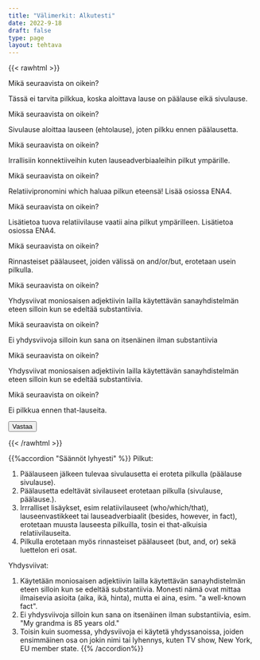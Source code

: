 ```yaml
---
title: "Välimerkit: Alkutesti"
date: 2022-9-18
draft: false
type: page
layout: tehtava
---
```


{{< rawhtml >}}
<link rel="stylesheet" type="text/css" href="/css/monivalinta2.css"/>
<body class="dark:bg-warmgray-900">
<div class="wrap">
  <div class="row">
  <section data-quiz-item>
    <div class="question">Mikä seuraavista on oikein?</div>
    <div class="choices" data-choices='["I often read cookbooks because they are very informative.","I often read cookbooks, because they are very informative.", "I often read cookbooks, because, they are very informative."]'></div>
    <p class="info">Tässä ei tarvita pilkkua, koska aloittava lause on päälause eikä sivulause.</p>
  </section>
  <section data-quiz-item>
    <div class="question">Mikä seuraavista on oikein?</div>
    <div class="choices" data-choices='["If you want to learn comma rules try doing these exercises.","If you want to learn comma rules, try doing these exercises.", "If, you want to learn comma rules, try doing these exercises."]'></div>
    <p class="info">Sivulause aloittaa lauseen (ehtolause), joten pilkku ennen päälausetta.</p>
   </section>
  </div>
  <div class="row">
  <section data-quiz-item>
    <div class="question">Mikä seuraavista on oikein?</div>
    <div class="choices" data-choices='["I would however like to study something else.", "I would, however like to study something else.", "I would, however, like to study something else."]'></div>
    <p class="info">Irrallisiin konnektiiveihin kuten lauseadverbiaaleihin pilkut ympärille.</p>
  </section>
   <section data-quiz-item>
    <div class="question">Mikä seuraavista on oikein?</div> 
    <div class="choices" data-choices='["I love playing with punctuation which might sound like an odd hobby.", "I love playing with punctuation, which might sound like an odd hobby.", "I love playing, with punctuation, which might sound like an odd hobby."]'></div>
    <p class="info">Relatiivipronomini which haluaa pilkun eteensä! Lisää osiossa ENA4.</p>
  </section>
  </div>
   <div class="row">
  <section data-quiz-item>
    <div class="question">Mikä seuraavista on oikein?</div>
    <div class="choices" data-choices='["My dog Walther who is a German Shepherd by the way is amazing at finding lost children.", "My dog Walther, who is a German Shepherd by the way is amazing at finding lost children.", "My dog Walther who is a German Shepherd by the way, is amazing at finding lost children.", "My dog Walther, who is a German Shepherd by the way, is amazing at finding lost children."]'></div>
    <p class="info">Lisätietoa tuova relatiivilause vaatii aina pilkut ympärilleen. Lisätietoa osiossa ENA4.</p>
  </section>
   <section data-quiz-item>
  <div class="question">Mikä seuraavista on oikein?</div>
    <div class="choices" data-choices='["I have my dog with me at all times and he loves my company.", "I have my dog with me at all times, and he loves my company.", "I have my dog with me, at all times, and he loves my company."]'></div>
    <p class="info">Rinnasteiset päälauseet, joiden välissä on and/or/but, erotetaan usein pilkulla.</p>
  </section>
  </div>
    <div class="row">
  <section data-quiz-item>
 <div class="question">Mikä seuraavista on oikein?</div>
    <div class="choices" data-choices='["Even my 85 year old grandma knows the answer to this question!", "Even my 85-year old grandma knows the answer to this question!", "Even my 85-year-old grandma knows the answer to this question!", "Even my 85-year-old-grandma knows the answer to this question!"]'></div>
    <p class="info">Yhdysviivat moniosaisen adjektiivin lailla käytettävän sanayhdistelmän eteen silloin kun se edeltää substantiivia.</p>
  </section>
   <section data-quiz-item>
 <div class="question">Mikä seuraavista on oikein?</div>
    <div class="choices" data-choices='["Are you sure your grandma is 85 years old?", "Are you sure your grandma is 85-years old?", "Are you sure your grandma is 85-years-old?"]'></div>
    <p class="info">Ei yhdysviivoja silloin kun sana on itsenäinen ilman substantiivia</p>
  </section>
  </div>
   <div class="row last">
   <section data-quiz-item>
 <div class="question">Mikä seuraavista on oikein?</div>
    <div class="choices" data-choices='["Yes, I absolutely love my gran. We just spent a two week holiday togehter.", "Yes, I absolutely love my gran. We just spent a two-week holiday togehter.", "Yes, I absolutely love my gran. We just spent a two-week-holiday togehter."]'></div>
    <p class="info">Yhdysviivat moniosaisen adjektiivin lailla käytettävän sanayhdistelmän eteen silloin kun se edeltää substantiivia.</p>
  </section>
  <section data-quiz-item>
    <div class="question">Mikä seuraavista on oikein?</div>
    <div class="choices" data-choices='["The exercises that we do in school are very useful in real life.", "The exercises, that we do in school are very useful in real life.", "The exercises, that we do in school, are very useful in real life."]'></div>
    <p class="info">Ei pilkkua ennen that-lauseita.</p>
  </section>
  </div>
</div>
  <div id="emc-score"></div>
  <div class="submit">
  <button id="emc-submit">Vastaa</button>
  </div>
 
 <script src='https://cdnjs.cloudflare.com/ajax/libs/jquery/2.1.3/jquery.min.js'></script>
 
</body>
</html>

<script>
  
    (function($) {
  $.fn.emc = function(options) {
    
    var defaults = {
      key: [],
      scoring: "normal",
      progress: true
    },
    settings = $.extend(defaults,options),
    $quizItems = $('[data-quiz-item]'),
    $choices = $('[data-choices]'),
    itemCount = $quizItems.length,
    chosen = [],
    $option = null,
    $label = null;
    
   emcInit();
    
   if (settings.progress) {
      var $bar = $('#emc-progress'),
          $inner = $('<div id="emc-progress_inner"></div>'),
          $perc = $('<span id="emc-progress_ind">0/'+itemCount+'</span>');
      $bar.append($inner).prepend($perc);
    }
    
    function emcInit() {
      $quizItems.each( function(index,value) {
      var $this = $(this),
          $choiceEl = $this.find('.choices'),
          choices = $choiceEl.data('choices');
        for (var i = 0; i < choices.length; i++) {
          $option = $('<input name="'+index+'" id="'+index+'_'+i+'" type="radio">');
          $label = $('<label for="'+index+'_'+i+'">'+choices[i]+'</label>');
          $choiceEl.append($option).append($label);
         
          $option.on( 'change', function() {
            return getChosen();
          }); 
        }
      });
    }
    
    function getChosen() {
      chosen = [];
      $choices.each( function() {
        var $inputs = $(this).find('input[type="radio"]');
        $inputs.each( function(index,value) {
          if($(this).is(':checked')) {
            chosen.push(index + 1);
          }
        });
      });
      getProgress();
    }
    
    function getProgress() {
      var prog = (chosen.length / itemCount) * 100 + "%",
          $submit = $('#emc-submit');
      if (settings.progress) {
        $perc.text(chosen.length+'/'+itemCount);  
        $inner.css({height: prog});
      }
      if (chosen.length === itemCount) {
        $submit.addClass('ready-show');
        $submit.click( function(){
          return scoreNormal();
        });
      }
    }
    
    function scoreNormal() {
      var wrong = [],
          score = null,
          $scoreEl = $('#emc-score');
      for (var i = 0; i < itemCount; i++) {
        if (chosen[i] != settings.key[i]) {
          wrong.push(i);
        }
      }
      $quizItems.each( function(index) {
        var $this = $(this);
        if ($.inArray(index, wrong) !== -1 ) {
         $this.removeClass('item-correct').addClass('item-incorrect');
        } else {
          $this.removeClass('item-incorrect').addClass('item-correct');
        }
      });
      
      score = ((itemCount - wrong.length) / itemCount).toFixed(2) * 100 + "%";
      $scoreEl.text("Vastauksista oikein "+score).addClass('new-score');
    }
 
  }
}(jQuery));
 
 
$(document).emc({
  key: ["1","2","3","2","4","2","3","1","2","1"]
});</script>
{{< /rawhtml >}}

{{%accordion "Säännöt lyhyesti" %}}
Pilkut:
1. Päälauseen jälkeen tulevaa sivulausetta ei eroteta pilkulla (päälause sivulause).
2. Päälausetta edeltävät sivilauseet erotetaan pilkulla (sivulause, päälause.). 
3. Irrralliset lisäykset, esim relatiivilauseet (who/which/that), lauseenvastikkeet tai lauseadverbiaalit (besides, however, in fact), erotetaan muusta lauseesta pilkuilla, tosin ei that-alkuisia relatiivilauseita.
4. Pilkulla erotetaan myös rinnasteiset päälauseet (but, and, or) sekä luettelon eri osat.

Yhdysviivat:
1. Käytetään moniosaisen adjektiivin lailla käytettävän sanayhdistelmän eteen silloin kun se edeltää substantiivia. Monesti nämä ovat mittaa ilmaisevia asioita (aika, ikä, hinta), mutta ei aina, esim. "a well-known fact".
2. Ei yhdysviivoja silloin kun sana on itsenäinen ilman substantiivia, esim. "My grandma is 85 years old."
3. Toisin kuin suomessa, yhdysviivoja ei käytetä yhdyssanoissa, joiden ensimmäinen osa on jokin nimi tai lyhennys, kuten TV show, New York, EU member state.
{{% /accordion%}}